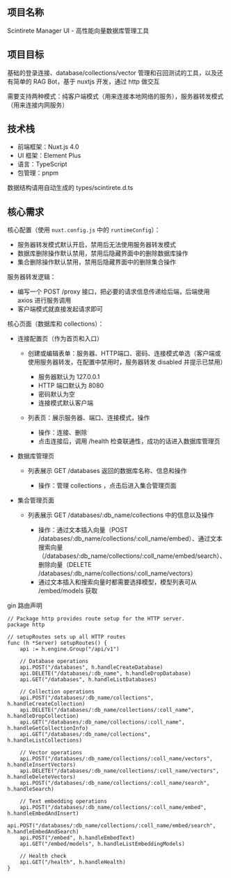 ## 项目名称

Scintirete Manager UI - 高性能向量数据库管理工具

## 项目目标

基础的登录连接、database/collections/vector 管理和召回测试的工具，以及还有简单的 RAG Bot，基于 nuxtjs 开发，通过 http 做交互

需要支持两种模式：纯客户端模式（用来连接本地网络的服务），服务器转发模式（用来连接内网服务）

## 技术栈

- 前端框架：Nuxt.js 4.0
- UI 框架：Element Plus
- 语言：TypeScript
- 包管理：pnpm

数据结构请用自动生成的 types/scintirete.d.ts

## 核心需求

核心配置（使用 `nuxt.config.js` 中的 `runtimeConfig`）：

- 服务器转发模式默认开启，禁用后无法使用服务器转发模式
- 数据库删除操作默认禁用，禁用后隐藏界面中的删除数据库操作
- 集合删除操作默认禁用，禁用后隐藏界面中的删除集合操作

服务器转发逻辑：

- 编写一个 POST /proxy 接口，把必要的请求信息传递给后端，后端使用 axios 进行服务调用
- 客户端模式就直接发起请求即可

核心页面（数据库和 collections）：

- 连接配置页（作为首页和入口）

  - 创建或编辑表单：服务器、HTTP端口、密码、连接模式单选（客户端或使用服务器转发，在配置中禁用时，服务器转发 disabled 并提示已禁用）

    - 服务器默认为 127.0.0.1
    - HTTP 端口默认为 8080
    - 密码默认为空
    - 连接模式默认客户端
  - 列表页：展示服务器、端口、连接模式，操作

    - 操作：连接、删除
    - 点击连接后，调用 /health 检查联通性，成功的话进入数据库管理页
- 数据库管理页

  - 列表展示 GET /databases 返回的数据库名称、信息和操作

    - 操作：管理 collections ，点击后进入集合管理页面
- 集合管理页面

  - 列表展示 GET /databases/:db_name/collections 中的信息以及操作

    - 操作：通过文本插入向量（POST /databases/:db_name/collections/:coll_name/embed）、通过文本搜索向量（/databases/:db_name/collections/:coll_name/embed/search）、删除向量（DELETE /databases/:db_name/collections/:coll_name/vectors）
    - 通过文本插入和搜索向量时都需要选择模型，模型列表可从 /embed/models 获取

gin 路由声明

```
// Package http provides route setup for the HTTP server.
package http

// setupRoutes sets up all HTTP routes
func (h *Server) setupRoutes() {
	api := h.engine.Group("/api/v1")

	// Database operations
	api.POST("/databases", h.handleCreateDatabase)
	api.DELETE("/databases/:db_name", h.handleDropDatabase)
	api.GET("/databases", h.handleListDatabases)

	// Collection operations
	api.POST("/databases/:db_name/collections", h.handleCreateCollection)
	api.DELETE("/databases/:db_name/collections/:coll_name", h.handleDropCollection)
	api.GET("/databases/:db_name/collections/:coll_name", h.handleGetCollectionInfo)
	api.GET("/databases/:db_name/collections", h.handleListCollections)

	// Vector operations
	api.POST("/databases/:db_name/collections/:coll_name/vectors", h.handleInsertVectors)
	api.DELETE("/databases/:db_name/collections/:coll_name/vectors", h.handleDeleteVectors)
	api.POST("/databases/:db_name/collections/:coll_name/search", h.handleSearch)

	// Text embedding operations
	api.POST("/databases/:db_name/collections/:coll_name/embed", h.handleEmbedAndInsert)
	api.POST("/databases/:db_name/collections/:coll_name/embed/search", h.handleEmbedAndSearch)
	api.POST("/embed", h.handleEmbedText)
	api.GET("/embed/models", h.handleListEmbeddingModels)

	// Health check
	api.GET("/health", h.handleHealth)
}
```